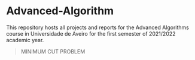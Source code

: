 # Advanced-Algorithm

This repository hosts all projects and reports for the Advanced Algorithms course in Universidade de Aveiro for the first semester of 2021/2022 academic year.

>  MINIMUM CUT PROBLEM
    

